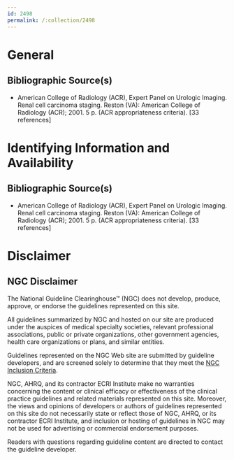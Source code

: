 ```yaml
---
id: 2498
permalink: /:collection/2498
---
```


# General

## Bibliographic Source(s)

- American College of Radiology (ACR), Expert Panel on Urologic Imaging. Renal cell carcinoma staging. Reston (VA): American College of Radiology (ACR); 2001. 5 p. (ACR appropriateness criteria). [33 references]

# Identifying Information and Availability

## Bibliographic Source(s)

- American College of Radiology (ACR), Expert Panel on Urologic Imaging. Renal cell carcinoma staging. Reston (VA): American College of Radiology (ACR); 2001. 5 p. (ACR appropriateness criteria). [33 references]

# Disclaimer

## NGC Disclaimer

The National Guideline Clearinghouse™ (NGC) does not develop, produce, approve, or endorse the guidelines represented on this site.

All guidelines summarized by NGC and hosted on our site are produced under the auspices of medical specialty societies, relevant professional associations, public or private organizations, other government agencies, health care organizations or plans, and similar entities.

Guidelines represented on the NGC Web site are submitted by guideline developers, and are screened solely to determine that they meet the [NGC Inclusion Criteria](/help-and-about/summaries/inclusion-criteria).

NGC, AHRQ, and its contractor ECRI Institute make no warranties concerning the content or clinical efficacy or effectiveness of the clinical practice guidelines and related materials represented on this site. Moreover, the views and opinions of developers or authors of guidelines represented on this site do not necessarily state or reflect those of NGC, AHRQ, or its contractor ECRI Institute, and inclusion or hosting of guidelines in NGC may not be used for advertising or commercial endorsement purposes.

Readers with questions regarding guideline content are directed to contact the guideline developer.

